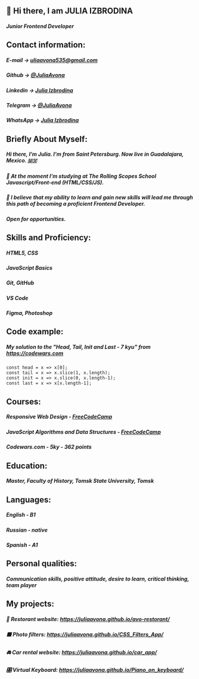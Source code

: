 ## 👋 Hi there, I am JULIA IZBRODINA 

##### Junior Frontend Developer

## Contact information:
##### E-mail → uliaavona535@gmail.com
##### Github → [@JuliaAvona](https://github.com/JuliaAvona)
##### Linkedin → [Julia Izbrodina](https://www.linkedin.com/in/julia-izbrodina/)
##### Telegram → [@JuliaAvona](https://t.me/JuliaAvona)
##### WhatsApp → [Julia Izbrodina](https://wa.me/+79118408837)

## Briefly About Myself:
##### Hi there, I’m Julia. I'm from Saint Petersburg. Now live in Guadalajara, Mexico. 🇲🇽
##### 🍭 At the moment I’m studying at The Rolling Scopes School Javascript/Front-end (HTML/CSS/JS).
##### 🔮 I believe that my ability to learn and gain new skills will lead me through this path of becoming a proficient Frontend Developer.
##### Open for opportunities.

## Skills and Proficiency:
##### HTML5, CSS
##### JavaScript Basics
##### Git, GitHub
##### VS Code
##### Figma, Photoshop

## Code example:
##### My solution to the "Head, Tail, Init and Last - 7 kyu" from https://codewars.com
```
const head = x => x[0];
const tail = x => x.slice(1, x.length);
const init = x => x.slice(0, x.length-1);
const last = x => x[x.length-1];
```

## Courses:
##### Responsive Web Design - [FreeCodeCamp](https://www.freecodecamp.org/certification/fccb2e0f799-ebf8-4c2d-a564-3b8bb906d5bc/responsive-web-design)
##### JavaScript Algorithms and Data Structures - [FreeCodeCamp](https://www.freecodecamp.org/certification/fccb2e0f799-ebf8-4c2d-a564-3b8bb906d5bc/javascript-algorithms-and-data-structures)
##### Codewars.com - 5ky - 362 points 

## Education:
##### Master, Faculty of History, Tomsk State University, Tomsk

## Languages:
##### English - B1
##### Russian - native
##### Spanish - A1

## Personal qualities:
##### Communication skills, positive attitude, desire to learn, critical thinking, team player

## My projects:
##### 🥑 Restorant website: https://juliaavona.github.io/avo-restorant/
##### 🟪 Photo filters: https://juliaavona.github.io/CSS_Filters_App/
##### 🚘 Car rental website: https://juliaavona.github.io/car_app/
##### 🎛️ Virtual Keyboard: https://juliaavona.github.io/Piano_on_keyboard/
